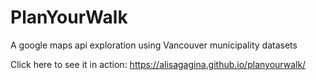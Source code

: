 # PlanYourWalk
A google maps api exploration using Vancouver municipality datasets

Click here to see it in action: https://alisagagina.github.io/planyourwalk/
